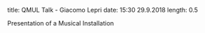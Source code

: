 title: QMUL Talk - Giacomo Lepri
date: 15:30 29.9.2018
length: 0.5

Presentation of a Musical Installation
